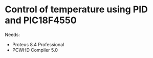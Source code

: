 # Control of temperature using PID and PIC18F4550

Needs:
- Proteus 8.4 Professional
- PCWHD Compiler 5.0
